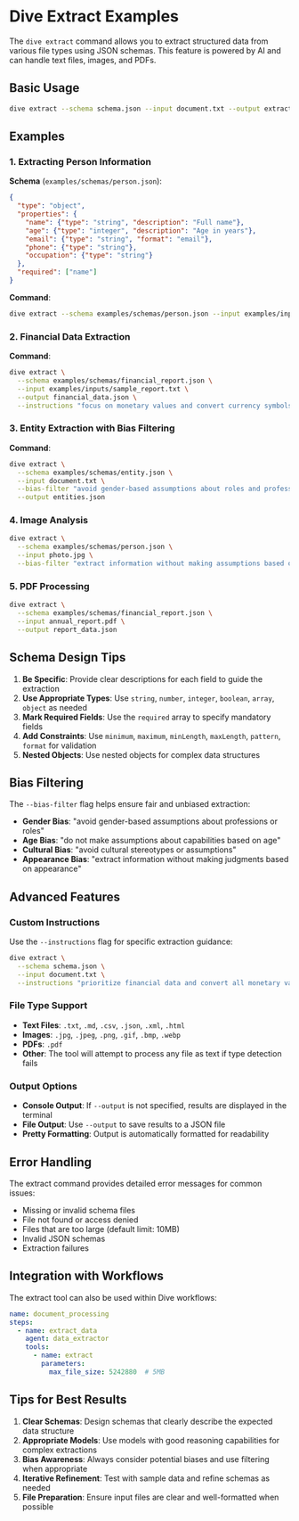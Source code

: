 # Dive Extract Examples

The `dive extract` command allows you to extract structured data from various file types using JSON schemas. This feature is powered by AI and can handle text files, images, and PDFs.

## Basic Usage

```bash
dive extract --schema schema.json --input document.txt --output extracted.json
```

## Examples

### 1. Extracting Person Information

**Schema** (`examples/schemas/person.json`):
```json
{
  "type": "object",
  "properties": {
    "name": {"type": "string", "description": "Full name"},
    "age": {"type": "integer", "description": "Age in years"},
    "email": {"type": "string", "format": "email"},
    "phone": {"type": "string"},
    "occupation": {"type": "string"}
  },
  "required": ["name"]
}
```

**Command**:
```bash
dive extract --schema examples/schemas/person.json --input examples/inputs/contact_info.txt --output person_data.json
```

### 2. Financial Data Extraction

**Command**:
```bash
dive extract \
  --schema examples/schemas/financial_report.json \
  --input examples/inputs/sample_report.txt \
  --output financial_data.json \
  --instructions "focus on monetary values and convert currency symbols to numbers"
```

### 3. Entity Extraction with Bias Filtering

**Command**:
```bash
dive extract \
  --schema examples/schemas/entity.json \
  --input document.txt \
  --bias-filter "avoid gender-based assumptions about roles and professions" \
  --output entities.json
```

### 4. Image Analysis

```bash
dive extract \
  --schema examples/schemas/person.json \
  --input photo.jpg \
  --bias-filter "extract information without making assumptions based on appearance"
```

### 5. PDF Processing

```bash
dive extract \
  --schema examples/schemas/financial_report.json \
  --input annual_report.pdf \
  --output report_data.json
```

## Schema Design Tips

1. **Be Specific**: Provide clear descriptions for each field to guide the extraction
2. **Use Appropriate Types**: Use `string`, `number`, `integer`, `boolean`, `array`, `object` as needed
3. **Mark Required Fields**: Use the `required` array to specify mandatory fields
4. **Add Constraints**: Use `minimum`, `maximum`, `minLength`, `maxLength`, `pattern`, `format` for validation
5. **Nested Objects**: Use nested objects for complex data structures

## Bias Filtering

The `--bias-filter` flag helps ensure fair and unbiased extraction:

- **Gender Bias**: "avoid gender-based assumptions about professions or roles"
- **Age Bias**: "do not make assumptions about capabilities based on age"
- **Cultural Bias**: "avoid cultural stereotypes or assumptions"
- **Appearance Bias**: "extract information without making judgments based on appearance"

## Advanced Features

### Custom Instructions

Use the `--instructions` flag for specific extraction guidance:

```bash
dive extract \
  --schema schema.json \
  --input document.txt \
  --instructions "prioritize financial data and convert all monetary values to USD"
```

### File Type Support

- **Text Files**: `.txt`, `.md`, `.csv`, `.json`, `.xml`, `.html`
- **Images**: `.jpg`, `.jpeg`, `.png`, `.gif`, `.bmp`, `.webp`
- **PDFs**: `.pdf`
- **Other**: The tool will attempt to process any file as text if type detection fails

### Output Options

- **Console Output**: If `--output` is not specified, results are displayed in the terminal
- **File Output**: Use `--output` to save results to a JSON file
- **Pretty Formatting**: Output is automatically formatted for readability

## Error Handling

The extract command provides detailed error messages for common issues:

- Missing or invalid schema files
- File not found or access denied
- Files that are too large (default limit: 10MB)
- Invalid JSON schemas
- Extraction failures

## Integration with Workflows

The extract tool can also be used within Dive workflows:

```yaml
name: document_processing
steps:
  - name: extract_data
    agent: data_extractor
    tools:
      - name: extract
        parameters:
          max_file_size: 5242880  # 5MB
```

## Tips for Best Results

1. **Clear Schemas**: Design schemas that clearly describe the expected data structure
2. **Appropriate Models**: Use models with good reasoning capabilities for complex extractions
3. **Bias Awareness**: Always consider potential biases and use filtering when appropriate
4. **Iterative Refinement**: Test with sample data and refine schemas as needed
5. **File Preparation**: Ensure input files are clear and well-formatted when possible